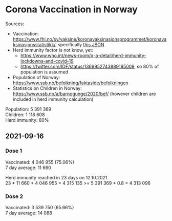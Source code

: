 # Corona Vaccination in Norway

Sources:

- Vaccination: <https://www.fhi.no/sv/vaksine/koronavaksinasjonsprogrammet/koronavaksinasjonsstatistikk/>, specifically [this JSON](https://www.fhi.no/api/chartdata/api/99119)
- Herd immunity factor is not know, yet:
  - <https://www.who.int/news-room/q-a-detail/herd-immunity-lockdowns-and-covid-19>
  - <https://twitter.com/IDF/status/1369952743889195009>, so 80% of population is assumed
- Population of Norway: <https://www.ssb.no/befolkning/faktaside/befolkningen>
- Statistics on Children in Norway: https://www.ssb.no/a/barnogunge/2020/bef/ (however children are included in herd immunity calculation)

Population: 5 391 369  
Children: 1 118 608  
Herd immunity: 80%  

## 2021-09-16

### Dose 1

Vaccinated: 4 046 955 (75.06%)  
7 day average: 11 660

Herd immunity reached in 23 days on 12.10.2021  
23 * 11 660 + 4 046 955 = 4 315 135 >= 5 391 369 * 0.8 = 4 313 096

### Dose 2

Vaccinated: 3 539 750 (65.66%)  
7 day average: 14 088

